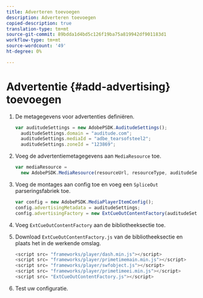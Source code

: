 ```yaml
---
title: Adverteren toevoegen
description: Adverteren toevoegen
copied-description: true
translation-type: tm+mt
source-git-commit: 89bdda1d4bd5c126f19ba75a819942df901183d1
workflow-type: tm+mt
source-wordcount: '49'
ht-degree: 0%

---
```



# Advertentie {#add-advertising} toevoegen

1. De metagegevens voor advertenties definiëren.

   ```js
   var auditudeSettings = new AdobePSDK.AuditudeSettings(); 
     auditudeSettings.domain = "auditude.com"; 
     auditudeSettings.mediaId = "adbe_tearsofsteel2"; 
     auditudeSettings.zoneId = "123869";
   ```

1. Voeg de advertentiemetagegevens aan `MediaResource` toe.

   ```js
   var mediaResource =  
     new AdobePSDK.MediaResource(resourceUrl, resourceType, auditudeSettings, false);
   ```

1. Voeg de montages aan config toe en voeg een `SpliceOut` parseringsfabriek toe.

   ```js
   var config = new AdobePSDK.MediaPlayerItemConfig(); 
   config.advertisingMetadata = auditudeSettings; 
   config.advertisingFactory = new ExtCueOutContentFactory(auditudeSettings);
   ```

1. Voeg `ExtCueOutContentFactory` aan de bibliotheeksectie toe.
1. Download `ExtCueOutContentFactory.js` van de bibliotheeksectie en plaats het in de werkende omslag.

   ```js
   <script src= "frameworks/player/dash.min.js"></script> 
   <script src= "frameworks/player/primetimemain.min.js"></script> 
   <script src= "frameworks/player/swfobject.js"></script> 
   <script src= "frameworks/player/primetimeei.min.js"></script> 
   <script src= "ExtCueOutContentFactory.js"></script>
   ```

1. Test uw configuratie.

